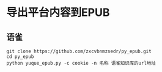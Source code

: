 # 导出平台内容到EPUB

## 语雀

```shell
git clone https://github.com/zxcvbnmzsedr/py_epub.git
cd py_epub
python yuque_epub.py -c cookie -n 名称 语雀知识库的url地址
```